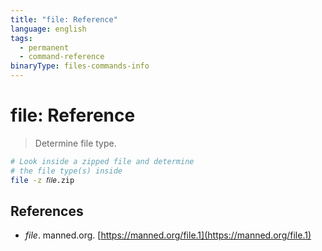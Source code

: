 ```yaml
---
title: "file: Reference"
language: english
tags:
  - permanent
  - command-reference
binaryType: files-commands-info
---
```


# file: Reference

> Determine file type.

```bash
# Look inside a zipped file and determine
# the file type(s) inside
file -z 𝑓𝑖𝑙𝑒.zip
```

## References

- _file_. manned.org. [https://manned.org/file.1](https://manned.org/file.1)
